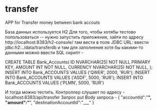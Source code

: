 # transfer
APP for Transfer money between bank accouts

База данных используется H2
Для того, чтобы хотябы тестово попользоваться -- нужно запустить приложение,
зайти по адресу http://localhost:8383/h2-console/ 
там вести в поле JDBC URL: ввести jdbc:h2:../data/transferdb
и там для заполнения хотя бы какими-то данными можно ввести SQL скрипт -

CREATE TABLE Bank_Accounts(
ID NVARCHAR(25) NOT NULL PRIMARY KEY,
AMOUNT INT NOT NULL,
CURRENCY NVARCHAR(25) NOT NULL,
);
INSERT INTO Bank_ACCOUNTS VALUES ('QWER', 2000, 'RUR');
INSERT INTO Bank_ACCOUNTS VALUES ('ASDF', 5000, 'RUR');
INSERT INTO Bank_ACCOUNTS VALUES ('PLMN', 5000, 'RUR')


И тогда можно тестить.
Контроллер слушает по адресу - localhost:8383/api/transfer
Запрос put
Body запроса - 
{
"accountId":"____",
"amount":"____",
"destinationAccountId":"___"
}
